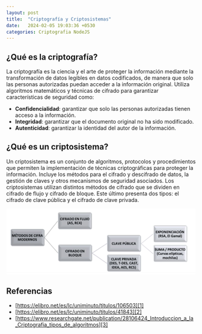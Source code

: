 ```yaml
---
layout: post
title:  "Criptografía y Criptosistemas"
date:   2024-02-05 19:03:36 +0530
categories: Criptografia NodeJS
---
```

## ¿Qué es la criptografía?

La criptografía es la ciencia y el arte de proteger la información mediante la transformación de datos legibles en datos codificados, de manera que solo las personas autorizadas puedan acceder a la información original. Utiliza algoritmos matemáticos y técnicas de cifrado para garantizar características de seguridad como:
- **Confidencialidad**: garantizar que solo las personas autorizadas tienen acceso a la información.
- **Integridad**: garantizar que el documento original no ha sido modificado.
- **Autenticidad**: garantizar la identidad del autor de la información.

## ¿Qué es un criptosistema?

Un criptosistema es un conjunto de algoritmos, protocolos y procedimientos que permiten la implementación de técnicas criptográficas para proteger la información. Incluye los métodos para el cifrado y descifrado de datos, la gestión de claves y otros mecanismos de seguridad asociados. 
Los criptosistemas utilizan distintos métodos de cifrado que se dividen en cifrado de flujo y cifrado de bloque. Este último presenta dos tipos: el cifrado de clave pública y el cifrado de clave privada. 

![Image](/assets/Criptosistemas.JPG)

## Referencias

- [https://elibro.net/es/lc/uniminuto/titulos/106503][1]
- [https://elibro.net/es/lc/uniminuto/titulos/41843][2]
- [https://www.researchgate.net/publication/28106424_Introduccion_a_la_Criptografia_tipos_de_algoritmos][3]

[1]: https://elibro.net/es/lc/uniminuto/titulos/106503
[2]: https://elibro.net/es/lc/uniminuto/titulos/41843
[3]: https://www.researchgate.net/publication/28106424_Introduccion_a_la_Criptografia_tipos_de_algoritmos

